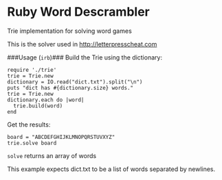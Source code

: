 Ruby Word Descrambler
=====================

Trie implementation for solving word games

This is the solver used in http://letterpresscheat.com

###Usage (`irb`)###
Build the Trie using the dictionary:

```
require './trie'
trie = Trie.new
dictionary = IO.read("dict.txt").split("\n")
puts "dict has #{dictionary.size} words."
trie = Trie.new
dictionary.each do |word|
  trie.build(word)
end
```

Get the results:

```
board = "ABCDEFGHIJKLMNOPQRSTUVXYZ"
trie.solve board
```

`solve` returns an array of words

This example expects dict.txt to be a list of words separated by newlines.
